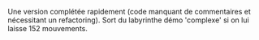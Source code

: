 Une version complétée rapidement (code manquant de commentaires et nécessitant un refactoring).
Sort du labyrinthe démo 'complexe' si on lui laisse 152 mouvements.
